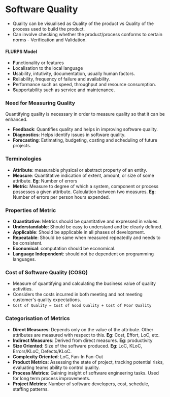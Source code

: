 # Software Quality

- Quality can be visualised as Quality of the product vs Quality of the process used to build the product.
- Can involve checking whether the product/process conforms to certain norms - Verification and Validation.

#### FLURPS Model

- **F**unctionality or features
- **L**ocalisation to the local language
- **U**sability, intutivity, documentation, usually human factors.
- **R**eliability, frequency of failure and availability.
- **P**erformance such as speed, throughput and resource consumption.
- **S**upportability such as service and maintenance.

### Need for Measuring Quality

Quantifying quality is necessary in order to measure quality so that it can be enhanced.

- **Feedback**: Quantifies quality and helps in improving software quality.
- **Diagnostics**: Helps identify issues in software quality.
- **Forecasting**: Estimating, budgeting, costing and scheduling of future projects.

### Terminologies

- **Attribute**: measurable physical or abstract property of an entity.
- **Measure**: Quantitative indication of extent, amount, or size of some attribute. **Eg**: Number of errors
- **Metric**: Measure to degree of which a system, component or process possesses a given attribute. Calculation between two measures. **Eg**: Number of errors per person hours expended.

### Properties of Metric

- **Quantitative**: Metrics should be quantitative and expressed in values.
- **Understandable**: Should be easy to understand and be clearly defined.
- **Applicable**: Should be applicable in all phases of development.
- **Repeatable**: Should be same when measured repeatedly and needs to be consistent.
- **Economical**: computation should be economical.
- **Language Independent**: should not be dependent on programming languages.

### Cost of Software Quality (COSQ)

- Measure of quantifying and calculating the business value of quality activities.
- Considers the costs incurred in both meeting and not meeting customer's quality expectations.
- `Cost of Quality = Cost of Good Quality + Cost of Poor Quality`

### Categorisation of Metrics

- **Direct Measures**: Depends only on the value of the attribute. Other attributes are measured with respect to this. **Eg**: Cost, Effort, LoC, etc.
- **Indirect Measures**: Derived from direct measures. **Eg**: productivity
- **Size Oriented**: Size of the software produced. **Eg**: LoC, KLoC, Errors/KLoC, Defects/KLoC.
- **Complexity Oriented**: LoC, Fan-In Fan-Out
- **Product Metrics**: Assessing the state of project, tracking potential risks, evaluating teams ability to control quality.
- **Process Metrics**: Gaining insight of software engineering tasks. Used for long term process improvements.
- **Project Metrics**: Number of software developers, cost, schedule, staffing patterns.